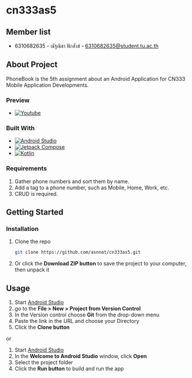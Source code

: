 # cn333as5

## Member list
* 6310682635 - ณัฐณิชา ฟักสังข์ - 6310682635@student.tu.ac.th

## About Project
PhoneBook is the 5th assignment about an Android Application for CN333 Mobile Application Developments.

### Preview
* [![Youtube][youtube.com]][youtube-url]

### Built With

* [![Android Studio][developer.android.com]][developer.android.com-url]
* [![Jetpack Compose][jetpact-compose.com]][jetpact-compose-url]
* [![Kotlin][kotlin.com]][kotlin-url]
  
### Requirements

1. Gather phone numbers and sort them by name.
2. Add a tag to a phone number, such as Mobile, Home, Work, etc.
3. CRUD is required.

## Getting Started

### Installation

1. Clone the repo
    ```sh
    git clone https://github.com/asnnat/cn333as5.git
    ```
2. Or click the **Download ZIP button** to save the project to your computer, then unpack it

## Usage

1. Start [Android Studio](https://developer.android.com/studio)
2. go to the **File > New > Project from Version Control**
3. In the Version control choose **Git** from the drop-down menu
4. Paste the link in the URL and choose your Directory
5. Click the **Clone button**

or 

1. Start [Android Studio](https://developer.android.com/studio)
2. In the **Welcome to Android Studio** window, click **Open**
3. Select the project folder
4. Click the **Run button** to build and run the app

<!-- MARKDOWN LINKS & IMAGES -->
[youtube.com]: https://img.shields.io/badge/YouTube-FF0000?style=for-the-badge&logo=youtube&logoColor=white
[youtube-url]: https://youtu.be/9leoxHZPHy8
[developer.android.com]: https://img.shields.io/badge/Android%20Studio-3DDC84?style=for-the-badge&logo=android-studio&logoColor=white
[developer.android.com-url]: https://developer.android.com/studio
[jetpact-compose.com]: https://img.shields.io/badge/Jetpack%20Compose-0095D5?style=for-the-badge&logo=android&logoColor=white
[jetpact-compose-url]: https://developer.android.com/jetpack/compose?gclid=Cj0KCQjw0tKiBhC6ARIsAAOXutn2fGKabcewg3oq2y1tQbF5Z5ycSb9NZtcal3YacEhIqVZgnjpWU5saAjUHEALw_wcB&gclsrc=aw.ds
[kotlin.com]: https://img.shields.io/badge/Kotlin-7F52FF?style=for-the-badge&logo=kotlin&logoColor=white
[kotlin-url]: https://kotlinlang.org